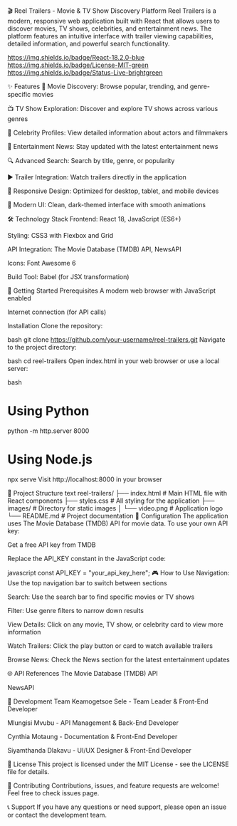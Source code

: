 🎬 Reel Trailers - Movie & TV Show Discovery Platform
Reel Trailers is a modern, responsive web application built with React that allows users to discover movies, TV shows, celebrities, and entertainment news. The platform features an intuitive interface with trailer viewing capabilities, detailed information, and powerful search functionality.

https://img.shields.io/badge/React-18.2.0-blue https://img.shields.io/badge/License-MIT-green https://img.shields.io/badge/Status-Live-brightgreen

✨ Features
🎥 Movie Discovery: Browse popular, trending, and genre-specific movies

📺 TV Show Exploration: Discover and explore TV shows across various genres

🌟 Celebrity Profiles: View detailed information about actors and filmmakers

📰 Entertainment News: Stay updated with the latest entertainment news

🔍 Advanced Search: Search by title, genre, or popularity

▶️ Trailer Integration: Watch trailers directly in the application

📱 Responsive Design: Optimized for desktop, tablet, and mobile devices

🎨 Modern UI: Clean, dark-themed interface with smooth animations

🛠️ Technology Stack
Frontend: React 18, JavaScript (ES6+)

Styling: CSS3 with Flexbox and Grid

API Integration: The Movie Database (TMDB) API, NewsAPI

Icons: Font Awesome 6

Build Tool: Babel (for JSX transformation)

🚀 Getting Started
Prerequisites
A modern web browser with JavaScript enabled

Internet connection (for API calls)

Installation
Clone the repository:

bash
git clone https://github.com/your-username/reel-trailers.git
Navigate to the project directory:

bash
cd reel-trailers
Open index.html in your web browser or use a local server:

bash
# Using Python
python -m http.server 8000

# Using Node.js
npx serve
Visit http://localhost:8000 in your browser

📁 Project Structure
text
reel-trailers/
├── index.html          # Main HTML file with React components
├── styles.css          # All styling for the application
├── images/             # Directory for static images
│   └── video.png       # Application logo
└── README.md           # Project documentation
🔧 Configuration
The application uses The Movie Database (TMDB) API for movie data. To use your own API key:

Get a free API key from TMDB

Replace the API_KEY constant in the JavaScript code:

javascript
const API_KEY = "your_api_key_here";
🎮 How to Use
Navigation: Use the top navigation bar to switch between sections

Search: Use the search bar to find specific movies or TV shows

Filter: Use genre filters to narrow down results

View Details: Click on any movie, TV show, or celebrity card to view more information

Watch Trailers: Click the play button or card to watch available trailers

Browse News: Check the News section for the latest entertainment updates

🌐 API References
The Movie Database (TMDB) API

NewsAPI

👥 Development Team
Keamogetsoe Sele - Team Leader & Front-End Developer

Mlungisi Mvubu - API Management & Back-End Developer

Cynthia Motaung - Documentation & Front-End Developer

Siyamthanda Dlakavu - UI/UX Designer & Front-End Developer

📄 License
This project is licensed under the MIT License - see the LICENSE file for details.

🤝 Contributing
Contributions, issues, and feature requests are welcome! Feel free to check issues page.

📞 Support
If you have any questions or need support, please open an issue or contact the development team.